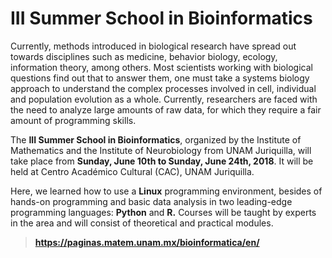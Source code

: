 # III Summer School in Bioinformatics

Currently, methods introduced in biological research have spread out towards disciplines such as medicine, behavior biology, ecology, information theory, among others. Most scientists working with biological questions find out that to answer them, one must take a systems biology approach to understand the complex processes involved in cell, individual and population evolution as a whole. Currently, researchers are faced with the need to analyze large amounts of raw data, for which they require a fair amount of programming skills.

The **III Summer School in Bioinformatics**, organized by the Institute of Mathematics and the Institute of Neurobiology from UNAM Juriquilla, will take place from **Sunday, June 10th to Sunday, June 24th, 2018**. It will be held at Centro Académico Cultural (CAC), UNAM Juriquilla.

Here, we learned how to use a **Linux** programming environment, besides of hands-on programming and basic data analysis in two leading-edge programming languages: **Python** and **R.** Courses will be taught by experts in the area and will consist of theoretical and practical modules.

> **https://paginas.matem.unam.mx/bioinformatica/en/**